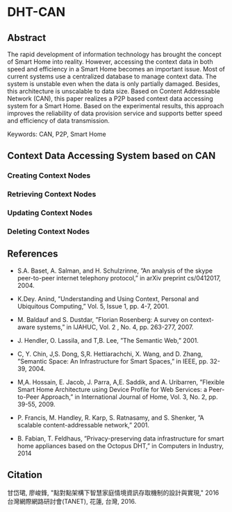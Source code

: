 # DHT-CAN

## Abstract
The rapid development of information technology has brought the concept of Smart Home into reality. However, accessing the context data in both speed and efficiency in a Smart Home becomes an important issue. Most of current systems use a centralized database to manage context data. The system is unstable even when the data is only partially damaged. Besides, this architecture is unscalable to data size. Based on Content Addressable Network (CAN), this paper realizes a P2P based context data accessing system for a Smart Home. Based on the experimental results, this approach improves the reliability of data provision service and supports better speed and efficiency of data transmission.

Keywords: CAN, P2P, Smart Home

## Context Data Accessing System based on CAN

### Creating Context Nodes
### Retrieving Context Nodes
### Updating Context Nodes
### Deleting Context Nodes

## References
* S.A. Baset, A. Salman, and H. Schulzrinne, ”An analysis of the skype peer-to-peer internet telephony protocol,” in arXiv preprint cs/0412017, 2004.

* K.Dey. Anind, ”Understanding and Using Context, Personal and Ubiquitous Computing,” Vol. 5, Issue 1, pp. 4-7, 2001.

* M. Baldauf and S. Dustdar, ”Florian Rosenberg: A survey on context-aware systems,” in IJAHUC, Vol. 2 , No. 4, pp. 263-277, 2007.

* J. Hendler, O. Lassila, and T,B. Lee, ”The Semantic Web,” 2001.

* C, Y. Chin, J,S. Dong, S,R. Hettiarachchi, X. Wang, and D. Zhang, ”Semantic Space: An Infrastructure for Smart Spaces,” in IEEE, pp. 32-39, 2004.

* M,A. Hossain, E. Jacob, J. Parra, A,E. Saddik, and A. Uribarren, ”Flexible Smart Home Architecture using Device Profile for Web Services: a Peer-to-Peer Approach,” in International Journal of Home, Vol. 3, No. 2, pp. 39-55, 2009.

* P. Francis, M. Handley, R. Karp, S. Ratnasamy, and S. Shenker, ”A scalable content-addressable network,” 2001.

* B. Fabian, T. Feldhaus, ”Privacy-preserving data infrastructure for smart home appliances based on the Octopus DHT,” in Computers in Industry, 2014

## Citation
甘岱珺, 廖峻鋒, "點對點架構下智慧家庭情境資訊存取機制的設計與實現," 2016 台灣網際網路研討會(TANET), 花蓮, 台灣, 2016.
